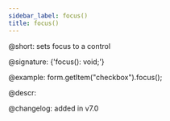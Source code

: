 ```yaml
---
sidebar_label: focus()
title: focus()
---          
```


@short: sets focus to a control

@signature: {'focus(): void;'}

@example:
form.getItem("checkbox").focus();

@descr:

@changelog: added in v7.0
